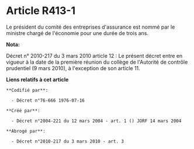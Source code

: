 # Article R413-1

Le président du comité des entreprises d'assurance est nommé par le ministre chargé de l'économie pour une durée de trois
ans.

**Nota:**

Décret n° 2010-217 du 3 mars 2010 article 12 : Le présent décret entre en vigueur à la date de la première réunion du collège
de l'Autorité de contrôle prudentiel (9 mars 2010), à l'exception de son article 11.

**Liens relatifs à cet article**

	**Codifié par**:

	  - Décret n°76-666 1976-07-16

	**Créé par**:

	  - Décret n°2004-221 du 12 mars 2004 - art. 1 () JORF 14 mars 2004

	**Abrogé par**:

	  - Décret n°2010-217 du 3 mars 2010 - art. 3
